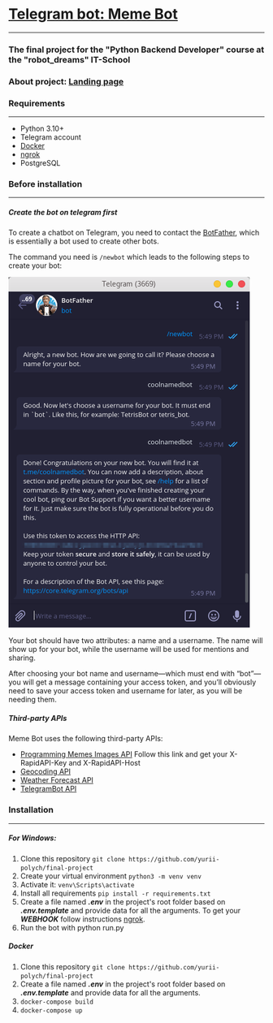 
# [Telegram bot: Meme Bot](https://t.me/it_meme_bot)

***

### The final project for the "Python Backend Developer" course at the "robot_dreams" IT-School

### About project: [Landing page](https://yurii-polych.github.io/) 

### Requirements

***

* Python 3.10+
* Telegram account
* [Docker](https://www.docker.com/products/docker-desktop/)
* [ngrok](https://ngrok.com/)
* PostgreSQL

### Before installation

***

##### Create the bot on telegram first

To create a chatbot on Telegram, you need to contact the [BotFather](https://telegram.me/BotFather), which is essentially a bot used to create other bots.

The command you need is `/newbot` which leads to the following steps to create your bot:

![img.png](tg_bot/static/bot_father.png)

Your bot should have two attributes: a name and a username. The name will show up for your bot, while the username will be used for mentions and sharing.

After choosing your bot name and username—which must end with “bot”—you will get a message containing your access token, and you’ll obviously need to save your access token and username for later, as you will be needing them.

##### Third-party APIs

Meme Bot uses the following third-party APIs:

* [Programming Memes Images API](https://rapidapi.com/kaushalsharma880-GAglnDIvTy/api/programming-memes-images)
Follow this link and get your X-RapidAPI-Key and X-RapidAPI-Host
* [Geocoding API](https://open-meteo.com/en/docs/geocoding-api)
* [Weather Forecast API](https://open-meteo.com/en/docs#api_form)
* [TelegramBot API](https://core.telegram.org/bots/api)

### Installation

***

##### For Windows:

1. Clone this repository `git clone https://github.com/yurii-polych/final-project`
2. Create your virtual environment `python3 -m venv venv`
3. Activate it: `venv\Scripts\activate`
4. Install all requirements `pip install -r requirements.txt`
5. Create a file named _**.env**_ in the project's root folder based on _**.env.template**_ and provide data for all the arguments.
To get your _**WEBHOOK**_ follow instructions [ngrok](https://ngrok.com/download).
6. Run the bot with python run.py

##### Docker

1. Clone this repository `git clone https://github.com/yurii-polych/final-project`
2. Create a file named _**.env**_ in the project's root folder based on _**.env.template**_ and provide data for all the arguments.
3. `docker-compose build`
4. `docker-compose up`
